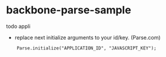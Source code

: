 backbone-parse-sample
=====================

todo appli

* replace next initialize arguments to your id/key. (Parse.com)

```
    Parse.initialize("APPLICATION_ID", "JAVASCRIPT_KEY");
```
